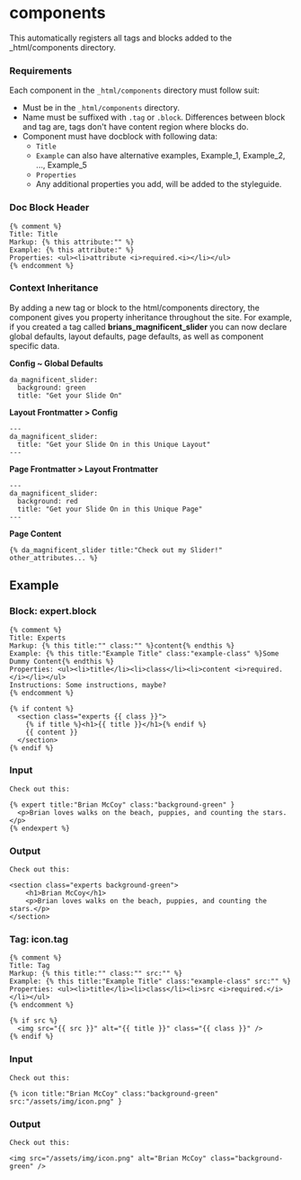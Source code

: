 # components

This automatically registers all tags and blocks added to the _html/components directory.

### Requirements

Each component in the `_html/components` directory must follow suit:

- Must be in the `_html/components` directory.
- Name must be suffixed with `.tag` or `.block`. Differences between block and tag are, tags don't have content region where blocks do.
- Component must have docblock with following data:
    - `Title`
    - `Example` can also have alternative examples, Example_1, Example_2, ..., Example_5
    - `Properties`
    - Any additional properties you add, will be added to the styleguide.

### Doc Block Header

    {% comment %}
    Title: Title
    Markup: {% this attribute:"" %}
    Example: {% this attribute:" %}
    Properties: <ul><li>attribute <i>required.<i></li></ul>
    {% endcomment %}

### Context Inheritance

By adding a new tag or block to the html/components directory, the component gives you property inheritance throughout the site. For example, if you created a tag called **brians_magnificent_slider** you can now declare global defaults, layout defaults, page defaults, as well as component specific data.

**Config ~ Global Defaults**

    da_magnificent_slider:
      background: green
      title: "Get your Slide On"

**Layout Frontmatter > Config**

    ---
    da_magnificent_slider:
      title: "Get your Slide On in this Unique Layout"
    ---

**Page Frontmatter > Layout Frontmatter**

    ---
    da_magnificent_slider:
      background: red
      title: "Get your Slide On in this Unique Page"
    ---

**Page Content**

    {% da_magnificent_slider title:"Check out my Slider!" other_attributes... %}

## Example

### Block: expert.block

    {% comment %}
    Title: Experts
    Markup: {% this title:"" class:"" %}content{% endthis %}
    Example: {% this title:"Example Title" class:"example-class" %}Some Dummy Content{% endthis %}
    Properties: <ul><li>title</li><li>class</li><li>content <i>required.</i></li></ul>
    Instructions: Some instructions, maybe?
    {% endcomment %}
    
    {% if content %}
      <section class="experts {{ class }}">
        {% if title %}<h1>{{ title }}</h1>{% endif %}
        {{ content }}
      </section>
    {% endif %}

### Input

    Check out this: 
    
    {% expert title:"Brian McCoy" class:"background-green" }
      <p>Brian loves walks on the beach, puppies, and counting the stars.</p>
    {% endexpert %}

### Output

    Check out this: 
    
    <section class="experts background-green">
    	<h1>Brian McCoy</h1>
    	<p>Brian loves walks on the beach, puppies, and counting the stars.</p>
    </section>

### Tag: icon.tag

    {% comment %}
    Title: Tag
    Markup: {% this title:"" class:"" src:"" %}
    Example: {% this title:"Example Title" class:"example-class" src:"" %}
    Properties: <ul><li>title</li><li>class</li><li>src <i>required.</i></li></ul>
    {% endcomment %}
    
    {% if src %}
      <img src="{{ src }}" alt="{{ title }}" class="{{ class }}" />
    {% endif %}

### Input

    Check out this: 
    
    {% icon title:"Brian McCoy" class:"background-green" src:"/assets/img/icon.png" }

### Output

    Check out this: 
    
    <img src="/assets/img/icon.png" alt="Brian McCoy" class="background-green" />

